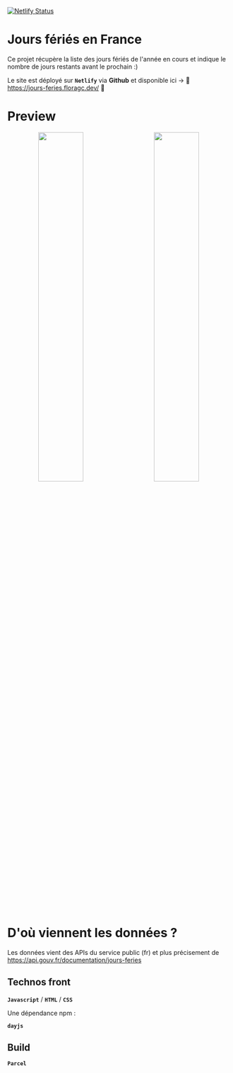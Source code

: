 [![Netlify Status](https://api.netlify.com/api/v1/badges/42e1c85d-d9b8-4c85-9797-a6a21a004d02/deploy-status)](https://app.netlify.com/sites/kind-franklin-4822fa/deploys)

# Jours fériés en France

Ce projet récupère la liste des jours fériés de l'année en cours et indique le nombre de jours restants avant le prochain :) 

Le site est déployé sur **`Netlify`** via **Github** et disponible ici -> 🚀 https://jours-feries.floragc.dev/ 🚀

# Preview
<p align="center">
<img src="https://user-images.githubusercontent.com/48243955/156879040-72cee3ca-2abf-4a82-80c7-4640a61d708a.png" width="45%" />
  &nbsp; &nbsp; &nbsp; &nbsp;
<img src="https://user-images.githubusercontent.com/48243955/156879050-0bafdcee-1e04-4709-b19d-2baf52139ebd.png" width="45%" />
</p>

# D'où viennent les données ?

Les données vient des APIs du service public (fr)
et plus précisement de https://api.gouv.fr/documentation/jours-feries

## Technos front
**`Javascript`** / **`HTML`** / **`CSS`**

Une dépendance npm : 

**`dayjs`**

## Build
**`Parcel`**
